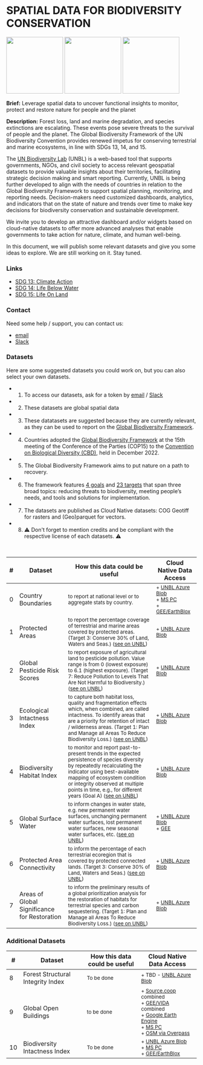 # SPATIAL DATA FOR BIODIVERSITY CONSERVATION

<img src="https://github.com/unepwcmc/unbl-cloudnativehacks/assets/141819111/b5e2ba08-7521-4d4e-892b-c43e1ab001bc" height="150"/>
     <img src="https://github.com/unepwcmc/unbl-cloudnativehacks/assets/141819111/d75e61e2-b26f-4c9a-981c-cc1f865081c8" height="150"/>
     <img src="https://github.com/unepwcmc/unbl-cloudnativehacks/assets/141819111/caa96421-9c25-4af0-87e2-2df107d5c127" height="150"/>

**Brief:** Leverage spatial data to uncover functional insights to monitor, protect and restore nature for people and the planet 

**Description:**  Forest loss, land and marine degradation, and species extinctions are escalating. These events pose severe threats to the survival of people and the planet. The Global Biodiversity Framework of the UN Biodiversity Convention provides renewed impetus for conserving terrestrial and marine ecosystems, in line with SDGs 13, 14, and 15.  

The [UN Biodiversity Lab](https://unbiodiversitylab.org/en/) (UNBL) is a web-based tool that supports governments, NGOs, and civil society to access relevant geospatial datasets to provide valuable insights about their territories, facilitating strategic decision making and smart reporting. Currently, UNBL is being further developed to align with the needs of countries in relation to the Global Biodiversity Framework to support spatial planning, monitoring, and reporting needs. Decision-makers need customized dashboards, analytics, and indicators that on the state of nature and trends over time to make key decisions for biodiversity conservation and sustainable development. 

We invite you to develop an attractive dashboard and/or widgets based on cloud-native datasets to offer more advanced analyses that enable governments to take action for nature, climate, and human well-being. 

In this document, we will publish some relevant datasets and give you some ideas to explore. We are still working on it. Stay tuned.

### Links
- [SDG 13: Climate Action](https://www.un.org/sustainabledevelopment/climate-change/)
- [SDG 14: Life Below Water](https://www.un.org/sustainabledevelopment/oceans/)
- [SDG 15: Life On Land](https://www.un.org/sustainabledevelopment/biodiversity/)

### Contact
Need some help / support, you can contact us:  
- [email](mailto:unbl@unep-wcmc.org)
- [Slack](mailto:cloud-native-hacks-aaaamjzzuyzpkclta7x7wfh5iu@wcmc.slack.com)

### Datasets

Here are some suggested datasets you could work on, but you can also select your own datasets.
- 1) To access our datasets, ask for a token by [email](mailto:unbl@unep-wcmc.org) / [Slack](cloud-native-hacks-aaaamjzzuyzpkclta7x7wfh5iu@wcmc.slack.com)
- 2) These datasets are global spatial data
- 3) These datatasets are suggested because they are currently relevant, as they can be used to report on the [Global Biodiversity Framework](https://www.post-2020indicators.org/). 
- 4) Countries adopted the [Global Biodiversity Framework](https://www.post-2020indicators.org/) at the 15th meeting of the Conference of the Parties (COP15) to the [Convention on Biological Diversity (CBD)](https://www.cbd.int/convention), held in December 2022.
- 5) The Global Biodiversity Framework aims to put nature on a path to recovery. 
- 6) The framework features [4 goals](https://www.cbd.int/gbf/goals/) and [23 targets](https://www.cbd.int/gbf/targets/) that span three broad topics: reducing threats to biodiversity, meeting people’s needs, and tools and solutions for implementation.
- 7) The datasets are published as Cloud Native datasets: COG Geotiff for rasters and (Geo)parquet for vectors.
- 8) ⚠️ Don't forget to mention credits and be compliant with the respective license of each datasets. ⚠️

<br/>

| #  | Dataset | How this data could be useful | Cloud Native Data Access | 
| ------------- | ------------- | ------------- | ------------- | 
|  0  | Country Boundaries | <sub>to report at national level or to aggregate stats by country. </sub> | <sub>+ [UNBL Azure Blob](https://cloudnativehacks.blob.core.windows.net/data/00_country-boundaries/ne_10m_admin_0_countries_wgs84.parquet?_asked_for_sas_token_by_email) <br/>+ [MS PC]() <br/>+ [GEE/EarthBlox](https://gee-community-catalog.org/projects/bii/)|</sub>|
| 1  | Protected Areas | <sub>to report the percentage coverage of terrestrial and marine areas covered by protected areas. (Target 3: Conserve 30% of Land, Waters and Seas.) ([see on UNBL](https://map.unbiodiversitylab.org/earth?basemap=grayscale&coordinates=20,0,2&layers=wdpa-protected-areas_100))</sub> | <sub>+ [UNBL Azure Blob](https://cloudnativehacks.blob.core.windows.net/data/protected-areas/WDPA_Mar2024_Public.parquet?_asked_for_sas_token_by_email)</sub>|
| 2  | Global Pesticide Risk Scores |<sub> to report exposure of agricultural land to pesticide pollution. Value range is from 0 (lowest exposure) to 6.1 (highest exposure). (Target 7: Reduce Pollution to Levels That Are Not Harmful to Biodiversity.) ([see on UNBL](https://map.unbiodiversitylab.org/earth?basemap=grayscale&coordinates=14.9721831,0,2&layers=risk-of-pesticide-pollution-at-the-global-scale_100))</sub>| <sub>+ [UNBL Azure Blob](https://cloudnativehacks.blob.core.windows.net/data/global-pesticide-pollution-risk/Global_pesticide_risk_scores_cog.tif?_asked_for_sas_token_by_email)</sub>|
| 3  | Ecological Intactness Index | <sub>to capture both habitat loss, quality and fragmentation effects which, when combined, are called intactness. To identify areas that are a priority for retention of intact / wilderness areas. (Target 1: Plan and Manage all Areas To Reduce Biodiversity Loss.) ([see on UNBL](https://map.unbiodiversitylab.org/earth?basemap=grayscale&coordinates=28.504326,11.20737,2&layers=ecological-intactness-index_100))</sub> | <sub>+ [UNBL Azure Blob](https://cloudnativehacks.blob.core.windows.net/data/ecological-intactness-index/Ecological-Intactness-Index_year-2009_Qprime_cog.tif?_asked_for_sas_token_by_email)</sub>|
| 4  | Biodiversity Habitat Index | <sub>to monitor and report past-to-present trends in the expected persistence of species diversity by repeatedly recalculating the indicator using best-available mapping of ecosystem condition or integrity observed at multiple points in time, e.g., for different years (Goal A) ([see on UNBL](https://map.unbiodiversitylab.org/earth?basemap=grayscale&coordinates=28.504326,11.20737,2&layers=biodiversity-habitat-index-2000-2020-v2-30s-global-time-series_100))</sub> | <sub>+ [UNBL Azure Blob](https://cloudnativehacks.blob.core.windows.net/data/04_biodiversity-habitat-index/BILBI_P_BHIv2_Habitat_2020_cog.tif?_asked_for_sas_token_by_email) </sub> |
| 5  | Global Surface Water | <sub>to inform changes in water state, e.g. new permanent water surfaces, unchanging permanent water surfaces, lost permanent water surfaces, new seasonal water surfaces, etc. ([see on UNBL](https://map.unbiodiversitylab.org/earth?basemap=grayscale&coordinates=-9.9510183,-81.3203744,2&layers=global-surface-water-transitions-2000-2018-sdg-661-indicator_100))</sub> | <sub>+ [UNBL Azure Blob](https://cloudnativehacks.blob.core.windows.net/data/05_global-surface-water/GSWE-aggregated-latest_transitions_cog.tif?_asked_for_sas_token_by_email) <br/>+ [GEE](https://developers.google.com/earth-engine/datasets/catalog/JRC_GSW1_4_GlobalSurfaceWater) |
| 6  | Protected Area Connectivity | <sub>to inform the percentage of each terrestrial ecoregion that is covered by protected connected lands. (Target 3: Conserve 30% of Land, Waters and Seas.) ([see on UNBL](https://map.unbiodiversitylab.org/earth?basemap=grayscale&coordinates=28.504326,11.20737,2&layers=protected-area-connectivity_100))</sub> | <sub>+ [UNBL Azure Blob](https://cloudnativehacks.blob.core.windows.net/data/06_protected-connected-index/protected_connected_index_by-ecoregion_2021_wgs84.parquet?_asked_for_sas_token_by_email) </sub> |
| 7  | Areas of Global Significance for Restoration | <sub>to inform the preliminary results of a global prioritization analysis for the restoration of habitats for terrestrial species and carbon sequestering. (Target 1: Plan and Manage all Areas To Reduce Biodiversity Loss.) ([see on UNBL](https://map.unbiodiversitylab.org/earth?basemap=grayscale&coordinates=28.504326,10.8558075,2&layers=areas-of-global-significance-for-restoration_100)) | <sub>+ [UNBL Azure Blob](https://cloudnativehacks.blob.core.windows.net/data/07_global-significance-for-restoration/global-significance-for-restoration_Restoration_priority_v2_0_nearest-res001dd-wgs84_cog.tif?_asked_for_sas_token_by_email) </sub> |


### Additional Datasets

| #  | Dataset | How this data could be useful | Cloud Native Data Access | 
| ------------- | ------------- | ------------- | ------------- | 
| 8  | Forest Structural Integrity Index | <sub>To be done</sub> | <sub>+ TBD - [UNBL Azure Blob]() </sub> |
| 9  | Global Open Buildings | <sub>to be done</sub> | <sub>+ [Source.coop](https://beta.source.coop/repositories/vida/google-microsoft-open-buildings/description/) combined<br/>+ [GEE/VIDA](https://gee-community-catalog.org/projects/global_buildings/) combined <br/>+ [Google Earth Engine](https://developers.google.com/earth-engine/datasets/catalog/GOOGLE_Research_open-buildings_v3_polygons) <br/>+ [MS PC](https://planetarycomputer.microsoft.com/dataset/ms-buildings)<br/>+ [OSM via Overpass](https://overpass-turbo.eu/s/1In5)</sub>|
|  10  | Biodiversity Intactness Index | <sub>To be done</sub> |<sub>+ [UNBL Azure Blob](https://cloudnativehacks.blob.core.windows.net/data/biodiversity_intactness_index/BIIAb-2015_cog.tif?_asked_for_sas_token_by_email) <br/>+ [MS PC](https://planetarycomputer.microsoft.com/dataset/io-biodiversity) <br/>+ [GEE/EarthBlox](https://gee-community-catalog.org/projects/bii/)</sub>|

